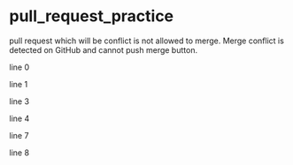 # pull_request_practice

pull request which will be conflict is not allowed to merge.
Merge conflict is detected on GitHub and cannot push merge button.

line 0

line 1

line 3

line 4

line 7

line 8
